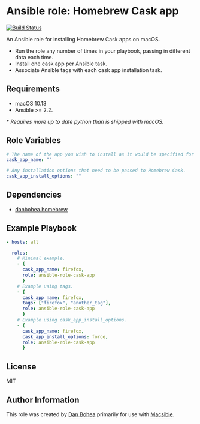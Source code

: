 # Ansible role: Homebrew Cask app

[![Build Status](https://travis-ci.org/danbohea/ansible-role-cask-app.svg?branch=master)](https://travis-ci.org/danbohea/ansible-role-cask-app)

An Ansible role for installing Homebrew Cask apps on macOS.

- Run the role any number of times in your playbook, passing in different data each time.
- Install one cask app per Ansible task.
- Associate Ansible tags with each cask app installation task.

## Requirements

- macOS 10.13
- Ansible >= 2.2.

_* Requires more up to date python than is shipped with macOS._ 

## Role Variables

```yaml
# The name of the app you wish to install as it would be specified for Homebrew Cask.
cask_app_name: ""

# Any installation options that need to be passed to Homebrew Cask.
cask_app_install_options: ""
```

## Dependencies

- [danbohea.homebrew](https://galaxy.ansible.com/danbohea/homebrew)

## Example Playbook

```yaml
- hosts: all

  roles:
    # Minimal example.
    - {
      cask_app_name: firefox,
      role: ansible-role-cask-app
      }
    # Example using tags.
    - {
      cask_app_name: firefox,
      tags: ["firefox", "another_tag"],
      role: ansible-role-cask-app
      }
    # Example using cask_app_install_options.
    - { 
      cask_app_name: firefox,
      cask_app_install_options: force,
      role: ansible-role-cask-app
      }
```

## License

MIT

## Author Information

This role was created by [Dan Bohea](http://bohea.co.uk) primarily for use with [Macsible](https://github.com/macsible/macsible).
